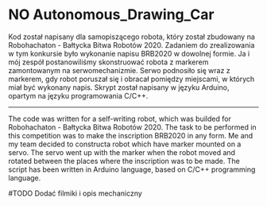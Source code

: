 # NO Autonomous_Drawing_Car

Kod został napisany dla samopiszącego robota, który został zbudowany na Robohachaton - Bałtycka Bitwa Robotów 2020.
Zadaniem do zrealizowania w tym konkursie było wykonanie napisu BRB2020 w dowolnej formie. Ja i mój zespół postanowiliśmy skonstruować robota z markerem zamontowanym na serwomechanizmie. Serwo podnosiło się wraz z markerem, gdy robot poruszał się i obracał pomiędzy miejscami, w których miał być wykonany napis. Skrypt został napisany w języku Arduino, opartym na języku programowania C/C++.

---------------------------------------------------------------------------------------------------------------------------------------------------------------------------------

The code was written for a self-writing robot, which was builded for Robohachaton - Bałtycka Bitwa Robotów 2020. 
The task to be performed in this competition was to make the inscription BRB2020 in any form. Me and my team decided to constructa robot which have marker mounted on a servo. The servo went up with the marker when the robot moved and rotated between the places where the inscription was to be made. The script has been written in Arduino language, based on C/C++ programming language.

#TODO Dodać filmiki i opis mechaniczny

